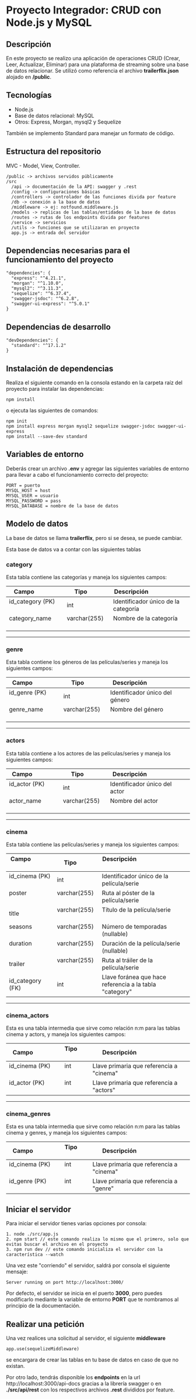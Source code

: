 # Proyecto Integrador: CRUD con Node.js y MySQL

## Descripción
En este proyecto se realizo una aplicación de operaciones CRUD (Crear, Leer, Actualizar, Eliminar) para una plataforma de streaming sobre una base de datos relacionar. Se utilizó como referencia el archivo __trailerflix.json__ alojado en __/public__.

## Tecnologías
- Node.js
- Base de datos relacional: MySQL
- Otros: Express, Morgan, mysql2 y Sequelize

También se implemento Standard para manejar un formato de código.

## Estructura del repositorio
MVC - Model, View, Controller.
```
/public -> archivos servidos públicamente
/src
  /api -> documentación de la API: swagger y .rest
  /config -> configuraciones básicas
  /controllers -> controlador de las funciones divida por feature
  /db -> conexión a la base de datos
  /middleware -> ej: notfound.middleware.js
  /models -> replicas de las tablas/entidades de la base de datos
  /routes -> rutas de los endpoints divida por features
  /service -> servicios
  /utils -> funciones que se utilizaran en proyecto
  app.js -> entrada del servidor
```

## Dependencias necesarias para el funcionamiento del proyecto
```
"dependencies": {
  "express": "^4.21.1",
  "morgan": "^1.10.0",
  "mysql2": "^3.11.3",
  "sequelize": "^6.37.4",
  "swagger-jsdoc": "^6.2.8",
  "swagger-ui-express": "^5.0.1"
}
```

## Dependencias de desarrollo
```
"devDependencies": {
  "standard": "^17.1.2"
}
```

## Instalación de dependencias
Realiza el siguiente comando en la consola estando en la carpeta raíz del proyecto para instalar las dependencias:
```
npm install
```
o ejecuta las siguientes de comandos:
```
npm init
npm install express morgan mysql2 sequelize swagger-jsdoc swagger-ui-express
npm install --save-dev standard
```

## Variables de entorno
Deberás crear un archivo __.env__ y agregar las siguientes variables de entorno para llevar a cabo el funcionamiento correcto del proyecto:
```
PORT = puerto
MYSQL_HOST = host
MYSQL_USER = usuario
MYSQL_PASSWORD = pass
MYSQL_DATABASE = nombre de la base de datos
```

## Modelo de datos
La base de datos se llama __trailerflix__, pero si se desea, se puede cambiar.

Esta base de datos va a contar con las siguientes tablas

### category
Esta tabla contiene las categorías y maneja los siguientes campos:

| **Campo**               | **Tipo**        | **Descripción**                         |
|-------------------------|-----------------|-----------------------------------------|
| id_category (PK)        | int             | Identificador único de la categoría     |
| category_name           | varchar(255)    | Nombre de la categoría                  |

---

### genre
Esta tabla contiene los géneros de las películas/series y maneja los siguientes campos:

| **Campo**               | **Tipo**        | **Descripción**                         |
|-------------------------|-----------------|-----------------------------------------|
| id_genre (PK)           | int             | Identificador único del género          |
| genre_name              | varchar(255)    | Nombre del género                       |

---

### actors
Esta tabla contiene a los actores de las películas/series y maneja los siguientes campos:

| **Campo**               | **Tipo**        | **Descripción**                         |
|-------------------------|-----------------|-----------------------------------------|
| id_actor (PK)           | int             | Identificador único del actor           |
| actor_name              | varchar(255)    | Nombre del actor                        |

---

### cinema
Esta tabla contiene las películas/series y maneja los siguientes campos:

| **Campo**               | **Tipo**        | **Descripción**                                                 |
|-------------------------|-----------------|-----------------------------------------------------------------|
| id_cinema (PK)          | int             | Identificador único de la película/serie                        |
| poster                  | varchar(255)    | Ruta al póster de la película/serie                             |
| title                   | varchar(255)    | Título de la película/serie                                     |
| seasons                 | varchar(255)    | Número de temporadas (nullable)                                 |
| duration                | varchar(255)    | Duración de la película/serie (nullable)                        |
| trailer                 | varchar(255)    | Ruta al tráiler de la película/serie                            |
| id_category (FK)        | int             | Llave foránea que hace referencia a la tabla "category"         |

---

### cinema_actors
Esta es una tabla intermedia que sirve como relación n:m para las tablas cinema y actors, y maneja los siguientes campos:

| **Campo**               | **Tipo**        | **Descripción**                           |
|-------------------------|-----------------|-------------------------------------------|
| id_cinema (PK)          | int             | Llave primaria que referencia a "cinema"  |
| id_actor (PK)           | int             | Llave primaria que referencia a "actors"  |

---

### cinema_genres
Esta es una tabla intermedia que sirve como relación n:m para las tablas cinema y genres, y maneja los siguientes campos:

| **Campo**               | **Tipo**        | **Descripción**                           |
|-------------------------|-----------------|-------------------------------------------|
| id_cinema (PK)          | int             | Llave primaria que referencia a "cinema"  |
| id_genre (PK)           | int             | Llave primaria que referencia a "genre"   |

## Iniciar el servidor
Para iniciar el servidor tienes varias opciones por consola:
```
1. node ./src/app.js
2. npm start // este comando realiza lo mismo que el primero, solo que evitas buscar el archivo en el proyecto
3. npm run dev // este comando inicializa el servidor con la característica --watch
```

Una vez este "corriendo" el servidor, saldrá por consola el siguiente mensaje:
```
Server running on port http://localhost:3000/
```
Por defecto, el servidor se inicia en el puerto __3000__, pero puedes modificarlo mediante la variable de entorno __PORT__ que te nombramos al principio de la documentación.

## Realizar una petición
Una vez realices una solicitud al servidor, el siguiente __middleware__
```
app.use(sequelizeMiddleware)
```
se encargara de crear las tablas en tu base de datos en caso de que no existan.

Por otro lado, tendrás disponible los __endpoints__ en la url http://localhost:3000/api-docs gracias a la librería swagger o en __./src/api/rest__ con los respectivos archivos __.rest__ divididos por feature.
